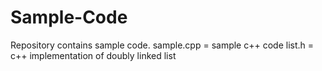 Sample-Code
===========

Repository contains sample code.
sample.cpp = sample c++ code
list.h = c++ implementation of doubly linked list
